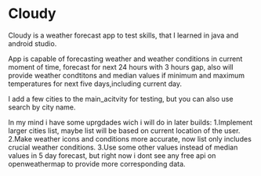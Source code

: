 # Cloudy

Cloudy is a weather forecast app to test  skills, that I learned in java and android studio.

App is capable of forecasting weather and weather conditions in current moment of time, forecast for next 24 hours with 3 hours gap,
also will provide weather condtitons and median values if minimum and maximum temperatures for next five days,including current day.

I add a few cities to the main_acitvity for testing, but you can also use search by city name.

In my mind i have some uprgdades wich i will do in later builds:
1.Implement larger cities list, maybe list will be based on current location of the user.
2.Make weather icons and conditions more accurate, now list only includes crucial weather conditions.
3.Use some other values instead of median values in 5 day forecast, but right now i dont see any free api on openweathermap to provide more corresponding data.





